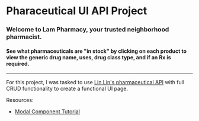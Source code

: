 # Pharaceutical UI API Project

### Welcome to Lam Pharmacy, your trusted neighborhood pharmacist.

#### See what pharmaceuticals are "in stock" by clicking on each product to view the generic drug name, uses, drug class type, and if an Rx is required.

---

For this project, I was tasked to use [Lin Lin's pharmaceutical API](https://github.com/durlinlin/Drugs-api) with full CRUD functionality to create a functional UI page.

Resources:
- [Modal Component Tutorial](https://medium.com/tinyso/how-to-create-a-modal-component-in-react-from-basic-to-advanced-a3357a2a716a)